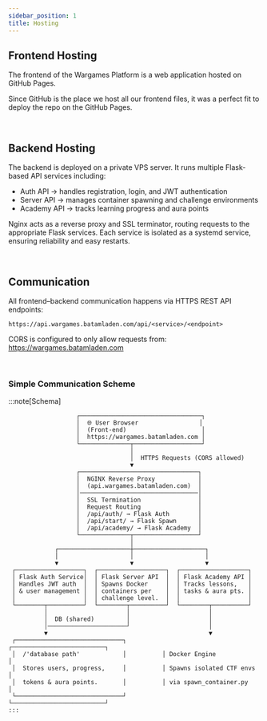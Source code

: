 ```yaml
---
sidebar_position: 1
title: Hosting
---
```


## Frontend Hosting

The frontend of the Wargames Platform is a web application hosted on GitHub Pages.

Since GitHub is the place we host all our frontend files, it was a perfect fit to deploy the  repo on the GitHub Pages.

<br/>

## Backend Hosting

The backend is deployed on a private VPS server.
It runs multiple Flask-based API services including:

- Auth API → handles registration, login, and JWT authentication
- Server API → manages container spawning and challenge environments
- Academy API → tracks learning progress and aura points

Nginx acts as a reverse proxy and SSL terminator, routing requests to the appropriate Flask services.
Each service is isolated as a systemd service, ensuring reliability and easy restarts.

<br/>

## Communication

All frontend–backend communication happens via HTTPS REST API endpoints:

```
https://api.wargames.batamladen.com/api/<service>/<endpoint>
```

CORS is configured to only allow requests from:
https://wargames.batamladen.com

<br/>

### Simple Communication Scheme

:::note[Schema]

```text
                   ┌──────────────────────────────────┐
                   │  🌐 User Browser                 │
                   │  (Front-end)                     │
                   │  https://wargames.batamladen.com │
                   └──────────────┬───────────────────┘
                                  │
                                  │  HTTPS Requests (CORS allowed)
                                  ▼
                   ┌─────────────────────────────────┐
                   │  NGINX Reverse Proxy            │
                   │  (api.wargames.batamladen.com)  │
                   │─────────────────────────────────│
                   │  SSL Termination                │
                   │  Request Routing                │
                   │  /api/auth/ → Flask Auth        │
                   │  /api/start/ → Flask Spawn      │
                   │  /api/academy/ → Flask Academy  │
                   └──────────────┬──────────────────┘
                                  │
             ┌────────────────────┼────────────────────┐
             │                    │                    │
             ▼                    ▼                    ▼
 ┌───────────────────┐  ┌───────────────────┐  ┌───────────────────┐
 │ Flask Auth Service│  │ Flask Server API  │  │ Flask Academy API │
 │ Handles JWT auth  │  │ Spawns Docker     │  │ Tracks lessons,   │
 │ & user management │  │ containers per    │  │ tasks & aura pts. │
 │                   │  │ challenge level.  │  │                   │
 └────────┬──────────┘  └────────┬──────────┘  └────────┬──────────┘
          │                      │                      │
          │  DB (shared)         │                      │
          │──────────────────────┘                      │
          ▼                                             ▼
 ┌──────────────────────────────┐          ┌──────────────────────────┐
 │  /'database path'            │          │ Docker Engine            │
 │  Stores users, progress,     │          │ Spawns isolated CTF envs │
 │  tokens & aura points.       │          │ via spawn_container.py   │
 └──────────────────────────────┘          └──────────────────────────┘
:::